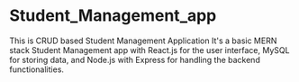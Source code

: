 # Student_Management_app
This is CRUD based Student Management Application 
It's a basic MERN stack Student Management app with React.js for the user interface, MySQL for storing data, and Node.js with Express for handling the backend functionalities.

